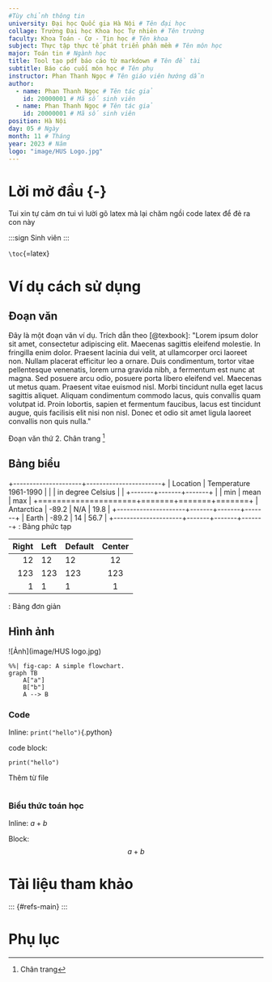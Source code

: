 ```yaml
---
#Tùy chỉnh thông tin
university: Đại học Quốc gia Hà Nội # Tên đại học
collage: Trường Đại học Khoa học Tự nhiên # Tên trường
faculty: Khoa Toán - Cơ - Tin học # Tên khoa
subject: Thực tập thực tế phát triển phần mềm # Tên môn học
major: Toán tin # Ngành học
title: Tool tạo pdf báo cáo từ markdown # Tên đề tài
subtitle: Báo cáo cuối môn học # Tên phụ
instructor: Phan Thanh Ngọc # Tên giáo viên hướng dẫn
author:
  - name: Phan Thanh Ngọc # Tên tác giả
    id: 20000001 # Mã số sinh viên
  - name: Phan Thanh Ngọc # Tên tác giả
    id: 20000001 # Mã số sinh viên
position: Hà Nội
day: 05 # Ngày
month: 11 # Tháng
year: 2023 # Năm
logo: "image/HUS Logo.jpg"
---
```

# Lời mở đầu {-}
Tui xin tự cảm ơn tui vì lười gõ latex mà lại chăm ngồi code latex để đẻ ra con này

:::sign
Sinh viên
:::

`\toc`{=latex} <!--cho mục lục-->

# Ví dụ cách sử dụng 

## Đoạn văn

Đây là một đoạn văn ví dụ. Trích dẫn theo [@texbook]: "Lorem ipsum dolor sit amet, consectetur adipiscing elit. Maecenas sagittis eleifend molestie. In fringilla enim dolor. Praesent lacinia dui velit, at ullamcorper orci laoreet non. Nullam placerat efficitur leo a ornare. Duis condimentum, tortor vitae pellentesque venenatis, lorem urna gravida nibh, a fermentum est nunc at magna. Sed posuere arcu odio, posuere porta libero eleifend vel. Maecenas ut metus quam. Praesent vitae euismod nisl. Morbi tincidunt nulla eget lacus sagittis aliquet. Aliquam condimentum commodo lacus, quis convallis quam volutpat id. Proin lobortis, sapien et fermentum faucibus, lacus est tincidunt augue, quis facilisis elit nisi non nisl. Donec et odio sit amet ligula laoreet convallis non quis nulla."

Đoạn văn thứ 2. Chân trang [^ref]

[^ref]: Chân trang

## Bảng biểu 

+---------------------+-----------------------+
| Location            | Temperature 1961-1990 |
|                     | in degree Celsius     |
|                     +-------+-------+-------+
|                     | min   | mean  | max   |
+=====================+=======+=======+=======+
| Antarctica          | -89.2 | N/A   | 19.8  |
+---------------------+-------+-------+-------+
| Earth               | -89.2 | 14    | 56.7  |
+---------------------+-------+-------+-------+
: Bảng phức tạp


| Right | Left | Default | Center |
|------:|:-----|---------|:------:|
|   12  |  12  |    12   |    12  |
|  123  |  123 |   123   |   123  |
|    1  |    1 |     1   |     1  |
: Bảng đơn giản

## Hình ảnh 

![Ảnh](image/HUS logo.jpg)

```mermaid
%%| fig-cap: A simple flowchart.
graph TB
    A["a"]
    B["b"]
    A --> B
```

### Code

Inline: `print("hello")`{.python}

code block:
``` { .python caption="hello world"}
print("hello")
```

Thêm từ file
```{include="refs.bib"}
```

### Biểu thức toán học 

Inline: $a+b$

Block:
$$a+b$$

# Tài liệu tham khảo 

::: {#refs-main}
:::

# Phụ lục
